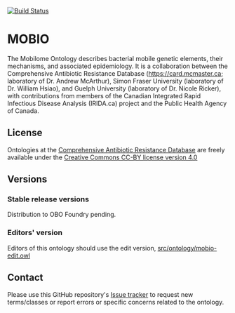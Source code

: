 [![Build Status](https://travis-ci.org/arpcard/mobio.svg?branch=master)](https://travis-ci.org/arpcard/mobio)

# MOBIO

The Mobilome Ontology describes bacterial mobile genetic elements, their mechanisms, and associated epidemiology. It is a collaboration between the Comprehensive Antibiotic Resistance Database (https://card.mcmaster.ca; laboratory of Dr. Andrew McArthur), Simon Fraser University (laboratory of Dr. William Hsiao), and Guelph University (laboratory of Dr. Nicole Ricker), with contributions from members of the Canadian Integrated Rapid Infectious Disease Analysis (IRIDA.ca) project and the Public Health Agency of Canada.

## License

Ontologies at the [Comprehensive Antibiotic Resistance Database](https://card.mcmaster.ca/download) are freely available under the [Creative Commons CC-BY license version 4.0](https://creativecommons.org/licenses/by/4.0/)

## Versions

### Stable release versions

Distribution to OBO Foundry pending.

### Editors' version

Editors of this ontology should use the edit version, [src/ontology/mobio-edit.owl](src/ontology/mobio-edit.owl)

## Contact

Please use this GitHub repository's [Issue tracker](https://github.com/arpcard/mobio/issues) to request new terms/classes or report errors or specific concerns related to the ontology.
